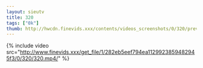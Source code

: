 ```yaml
--- 
layout: sieutv
title: 320
tags: ["0k"]
thumb: http://hwcdn.finevids.xxx/contents/videos_screenshots/0/320/preview.mp4.jpg
---
```

{% include video src="http://www.finevids.xxx/get_file/1/282eb5eef794ea1129923859482945f3/0/320/320.mp4/" %} 

